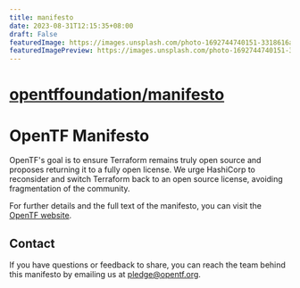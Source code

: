 ```yaml
---
title: manifesto
date: 2023-08-31T12:15:35+08:00
draft: False
featuredImage: https://images.unsplash.com/photo-1692744740151-3318616aff36?ixid=M3w0NjAwMjJ8MHwxfHJhbmRvbXx8fHx8fHx8fDE2OTM0NTUyOTN8&ixlib=rb-4.0.3
featuredImagePreview: https://images.unsplash.com/photo-1692744740151-3318616aff36?ixid=M3w0NjAwMjJ8MHwxfHJhbmRvbXx8fHx8fHx8fDE2OTM0NTUyOTN8&ixlib=rb-4.0.3
---
```


# [opentffoundation/manifesto](https://github.com/opentffoundation/manifesto)

# OpenTF Manifesto

OpenTF's goal is to ensure Terraform remains truly open source and proposes returning it to a fully open license. We urge HashiCorp to reconsider and switch Terraform back to an open source license, avoiding fragmentation of the community.

For further details and the full text of the manifesto, you can visit the [OpenTF website](https://opentf.org).

## Contact

If you have questions or feedback to share, you can reach the team behind this manifesto by emailing us at [pledge@opentf.org](mailto:pledge@opentf.org).
